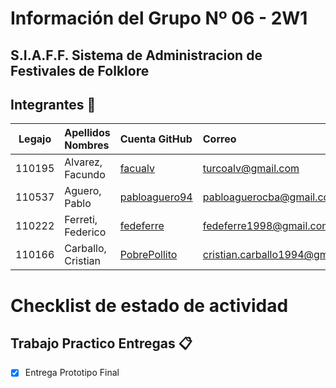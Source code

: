 # Información del Grupo Nº 06 - 2W1


## S.I.A.F.F. Sistema de Administracion de Festivales de Folklore

## Integrantes :busts_in_silhouette:

| Legajo| Apellidos Nombres  | Cuenta GitHub | Correo
| :------: | :-------- | :-------- | :-------- |
| 110195 | Alvarez, Facundo |[facualv](https://github.com/facualv)|turcoalv@gmail.com|
| 110537 | Aguero, Pablo |[pabloaguero94](https://github.com/pabloaguero94)|pabloaguerocba@gmail.com|
| 110222 | Ferreti, Federico |[fedeferre](https://github.com/fedeferre)|fedeferre1998@gmail.com|
| 110166 | Carballo, Cristian |[PobrePollito](https://github.com/PobrePollito)|cristian.carballo1994@gmail.com|



# Checklist de estado de actividad

## Trabajo Practico Entregas :clipboard:
- [x] Entrega Prototipo Final

